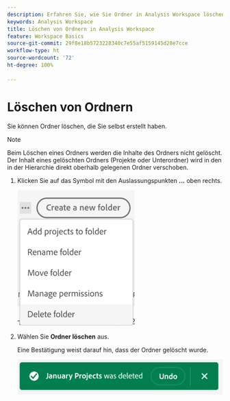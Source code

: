 ```yaml
---
description: Erfahren Sie, wie Sie Ordner in Analysis Workspace löschen
keywords: Analysis Workspace
title: Löschen von Ordnern in Analysis Workspace
feature: Workspace Basics
source-git-commit: 29f8e18b5723228340c7e55af5159145d28e7cce
workflow-type: ht
source-wordcount: '72'
ht-degree: 100%

---
```



# Löschen von Ordnern

Sie können Ordner löschen, die Sie selbst erstellt haben.

>[!NOTE]
>
>Beim Löschen eines Ordners werden die Inhalte des Ordners nicht gelöscht. Der Inhalt eines gelöschten Ordners (Projekte oder Unterordner) wird in den in der Hierarchie direkt oberhalb gelegenen Ordner verschoben.

1. Klicken Sie auf das Symbol mit den Auslassungspunkten **...** oben rechts.

   ![](/help/analyze/analysis-workspace/build-workspace-project/assets/select-delete-folder.png)

1. Wählen Sie **Ordner löschen** aus.

   Eine Bestätigung weist darauf hin, dass der Ordner gelöscht wurde.

   ![](/help/analyze/analysis-workspace/build-workspace-project/assets/deleted-folder.png)

